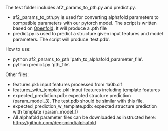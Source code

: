 The test folder includes af2\_params\_to\_pth.py and predict.py.
- af2\_params\_to\_pth.py is used for converting alphafold parameters to compatible parameters with our pytorch model.
The script is written based on [Openfold](https://github.com/aqlaboratory/openfold/).
It will produce a .pth file
- predict.py is used to predict a structure given input features and model parameters. The script will produce 'test.pdb'.

How to use:
- python af2\_params\_to\_pth 'path\_to\_alphafold\_parameter\_file'.
- python predict.py 'pth\_file'.

Other files:
- features.pkl: input features processed from 1a0b.cif
- features\_with\_template.pkl: input features including template features
- expected\_prediction.pdb: expected structure prediction (param\_model\_3). The test.pdb should be similar with this file.
- expected\_prediction\_w\_template.pdb: expected structure prediction with template (param\_model\_1)
- All alphafold parameter files can be downloaded as instructed here: https://github.com/deepmind/alphafold
